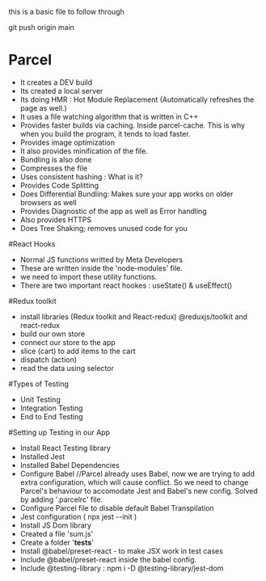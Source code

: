 this is a basic file to follow through


git push origin main


# Parcel 
- It creates a DEV build
- Its created a local server 
- Its doing HMR : Hot Module Replacement (Automatically refreshes the page as well.)
- It uses a file watching algorithm that is written in C++
- Provides faster builds via caching. Inside parcel-cache. This is why when you build the program, it tends to load faster. 
- Provides image optimization 
- It also provides minification of the file. 
- Bundling is also done
- Compresses the file 
- Uses consistent hashing : What is it? 
- Provides Code Splitting
- Does Differential Bundling: Makes sure your app works on older browsers as well 
- Provides Diagnostic of the app as well as Error handling
- Also provides HTTPS 
- Does Tree Shaking; removes unused code for you 

#React Hooks

- Normal JS functions writted by Meta Developers 
- These are written inside the 'node-modules' file. 
- we need to import these utility functions. 
- There are two important react hookes : useState() & useEffect()

#Redux toolkit
- install libraries (Redux toolkit and React-redux) @reduxjs/toolkit and react-redux
- build our own store
- connect our store to the app
- slice (cart) to add items to the cart
- dispatch (action) 
- read the data using selector

#Types of Testing
- Unit Testing
- Integration Testing
- End to End Testing


#Setting up Testing in our App
- Install React Testing library
- Installed Jest
- Installed Babel Dependencies
- Configure Babel
//Parcel already uses Babel, now we are trying to add extra configuration, which will cause conflict. So we need to change Parcel's behaviour to accomodate Jest and Babel's new config. Solved by adding '.parcelrc' file. 
- Configure Parcel file to disable default Babel Transpilation
- Jest configuration ( npx jest --init  )
- Install JS Dom library
- Created a file 'sum.js' 
- Create a folder '__tests__'
- Install @babel/preset-react - to make JSX work in test cases
- Include @babel/preset-react inside the babel config.
- Include @testing-library : npm i -D @testing-library/jest-dom

